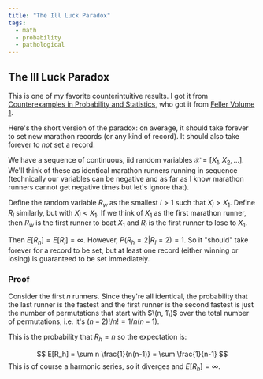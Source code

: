 ```yaml
---
title: "The Ill Luck Paradox"
tags:
  - math
  - probability
  - pathological
---
```

## The Ill Luck Paradox

This is one of my favorite counterintuitive results. I got it from [Counterexamples in Probability and Statistics](https://www.goodreads.com/book/show/2787607-counterexamples-in-probability-and-statistics?ac=1&from_search=true&qid=qjY2rhiM71&rank=4), who got it from [Feller Volume 1](https://www.goodreads.com/book/show/2378167.An_Introduction_to_Probability_Theory_and_Its_Applications_Volume_1?ac=1&from_search=true&qid=Sm7rvHRTMn&rank=3).

Here's the short version of the paradox: on average, it should take forever to set new marathon records (or any kind of record). It should also take forever to *not* set a record.

We have a sequence of continuous, iid random variables $\mathcal{X} = [X_1, X_2, \ldots]$. We'll think of these as identical marathon runners running in sequence (technically our variables can be negative and as far as I know marathon runners cannot get negative times but let's ignore that).

Define the random variable $R_w$ as the smallest $i > 1$ such that $X_i > X_1$. Define $R_l$ similarly, but with $X_i < X_1$. If we think of $X_1$ as the first marathon runner, then $R_w$ is the first runner to beat $X_1$ and $R_l$ is the first runner to lose to $X_1$.

Then $E[R_h] = E[R_l] = \infty$. However, $P(R_h = 2 | R_l = 2) = 1$. So it "should" take forever for a record to be set, but at least one record (either winning or losing) is guaranteed to be set immediately.


### Proof
Consider the first $n$ runners. Since they're all identical, the probability that the last runner is the fastest and the first runner is the second fastest is just the number of permutations that start with $\(n, 1\)$ over the total number of permutations, i.e. it's $(n-2)! / n! = 1 / n(n-1)$.

This is the probability that $R_h = n$ so the expectation is:

$$
E[R_h] = \sum n \frac{1}{n(n-1)} = \sum \frac{1}{n-1}
$$
This is of course a harmonic series, so it diverges and $E[R_h] = \infty$.